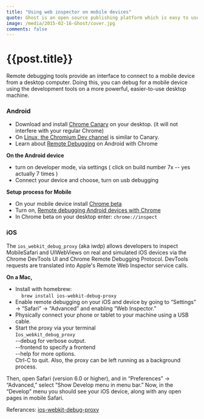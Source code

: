 ```yaml
---
title: "Using web inspector on mobile devices"
quote: Ghost is an open source publishing platform which is easy to use, and free for everyone.
image: /media/2015-02-16-Ghost/cover.jpg
comments: false
---
```




<h1 id="{{ post.title}}">{{post.title}}</h1>

Remote debugging tools provide an interface to connect to a mobile device from a desktop computer. Doing this, you can debug for a mobile device using the development tools on a more powerful, easier-to-use desktop machine.</p>

### Android

  - Download and install [Chrome Canary](https://www.google.com/intl/en/chrome/browser/canary.html) on your desktop.
  (it will not interfere with your regular Chrome)
  - On [Linux, the Chromium Dev channel](http://www.chromium.org/getting-involved/dev-channel) is similar to Canary.
  - Learn about [Remote Debugging](https://developer.chrome.com/devtools/docs/remote-debugging) on Android with Chrome

  __On the Android device__
  - turn on developer mode, via settings ( click on build number 7x  -- yes actually 7 times )
  - Connect your device and choose, turn on usb debugging

__Setup process for Mobile__
  - On your mobile device install [Chrome beta](https://play.google.com/store/apps/details?id=com.chrome.beta&hl=en")
  - Turn on, [Remote debugging Android devices with Chrome](https://developers.google.com/web/tools/chrome-devtools/debug/remote-debugging/remote-debugging?hl=en)
  - In Chrome beta on your desktop enter: <code>chrome://inspect</code>


### iOS

The `ios_webkit_debug_proxy` (aka iwdp) allows developers to inspect MobileSafari and UIWebViews on real and simulated iOS devices via the Chrome DevTools UI and Chrome Remote Debugging Protocol. DevTools requests are translated into Apple's Remote Web Inspector service calls.

__On a Mac,__

  - Install with homebrew:<br>
          &nbsp; &nbsp; `brew install ios-webkit-debug-proxy`
  - Enable remote debugging on your iOS and device by going to “Settings” → “Safari” → “Advanced” and enabling “Web Inspector.”
  - Physically connect your phone or tablet to your machine using a USB cable.
  - Start the proxy via your terminal <br>
    `Ios_webkit_debug_proxy`<br>
      --debug for verbose output. <br>
      --frontend to specify a frontend <br>
      --help for more options. <br>
    Ctrl-C to quit. Also, the proxy can be left running as a background process.

Then, open Safari (version 6.0 or higher), and in “Preferences” → “Advanced,” select “Show Develop menu in menu bar.” Now, in the “Develop” menu you should see your iOS device, along with any open pages in mobile Safari.

Referances:
  [ios-webkit-debug-proxy](https://github.com/google/ios-webkit-debug-proxy)
